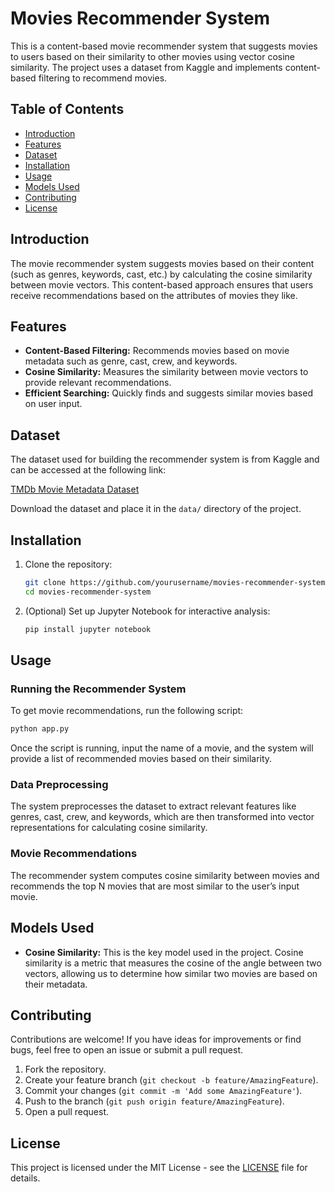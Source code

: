 # Movies Recommender System

This is a content-based movie recommender system that suggests movies to users based on their similarity to other movies using vector cosine similarity. The project uses a dataset from Kaggle and implements content-based filtering to recommend movies.

## Table of Contents
- [Introduction](#introduction)
- [Features](#features)
- [Dataset](#dataset)
- [Installation](#installation)
- [Usage](#usage)
- [Models Used](#models-used)
- [Contributing](#contributing)
- [License](#license)

## Introduction
The movie recommender system suggests movies based on their content (such as genres, keywords, cast, etc.) by calculating the cosine similarity between movie vectors. This content-based approach ensures that users receive recommendations based on the attributes of movies they like.

## Features
- **Content-Based Filtering:** Recommends movies based on movie metadata such as genre, cast, crew, and keywords.
- **Cosine Similarity:** Measures the similarity between movie vectors to provide relevant recommendations.
- **Efficient Searching:** Quickly finds and suggests similar movies based on user input.

## Dataset
The dataset used for building the recommender system is from Kaggle and can be accessed at the following link:

[TMDb Movie Metadata Dataset](https://www.kaggle.com/datasets/tmdb/tmdb-movie-metadata)

Download the dataset and place it in the `data/` directory of the project.

## Installation

1. Clone the repository:
    ```bash
    git clone https://github.com/yourusername/movies-recommender-system.git
    cd movies-recommender-system
    ```

2. (Optional) Set up Jupyter Notebook for interactive analysis:
    ```bash
    pip install jupyter notebook
    ```

## Usage

### Running the Recommender System
To get movie recommendations, run the following script:

```bash
python app.py
```

Once the script is running, input the name of a movie, and the system will provide a list of recommended movies based on their similarity.

### Data Preprocessing
The system preprocesses the dataset to extract relevant features like genres, cast, crew, and keywords, which are then transformed into vector representations for calculating cosine similarity.

### Movie Recommendations
The recommender system computes cosine similarity between movies and recommends the top N movies that are most similar to the user’s input movie.

## Models Used

- **Cosine Similarity:** This is the key model used in the project. Cosine similarity is a metric that measures the cosine of the angle between two vectors, allowing us to determine how similar two movies are based on their metadata.

## Contributing
Contributions are welcome! If you have ideas for improvements or find bugs, feel free to open an issue or submit a pull request.

1. Fork the repository.
2. Create your feature branch (`git checkout -b feature/AmazingFeature`).
3. Commit your changes (`git commit -m 'Add some AmazingFeature'`).
4. Push to the branch (`git push origin feature/AmazingFeature`).
5. Open a pull request.

## License
This project is licensed under the MIT License - see the [LICENSE](LICENSE) file for details.
